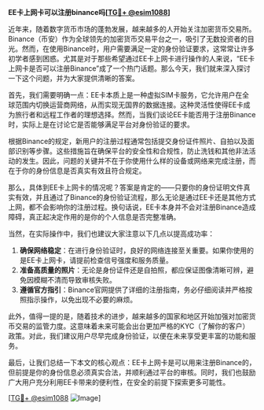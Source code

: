 **EE卡上网卡可以注册binance吗[[TG💪+ @esim1088](https://t.me/s/esim1088)]**

近年来，随着数字货币市场的蓬勃发展，越来越多的人开始关注加密货币交易所。Binance（币安）作为全球领先的加密货币交易平台之一，吸引了无数投资者的目光。然而，在使用Binance时，用户需要满足一定的身份验证要求，这常常让许多初学者感到困惑。尤其是对于那些希望通过EE卡上网卡进行操作的人来说，“EE卡上网卡是否可以注册Binance”成了一个热门话题。那么今天，我们就来深入探讨一下这个问题，并为大家提供清晰的答案。

首先，我们需要明确一点：EE卡本质上是一种虚拟SIM卡服务，它允许用户在全球范围内切换运营商网络，从而实现无国界的数据连接。这种灵活性使得EE卡成为旅行者和远程工作者的理想选择。然而，当我们谈论EE卡能否用于注册Binance时，实际上是在讨论它是否能够满足平台对身份验证的要求。

根据Binance的规定，新用户的注册过程通常包括提交身份证件照片、自拍以及面部识别等步骤。这些措施旨在确保平台的安全性和合规性，防止洗钱和其他非法活动的发生。因此，问题的关键并不在于你使用什么样的设备或网络来完成注册，而在于你的身份信息是否真实有效且符合规定。

那么，具体到EE卡上网卡的情况呢？答案是肯定的——只要你的身份证明文件真实有效，并且通过了Binance的身份验证流程，那么无论是通过EE卡还是其他方式上网，都不会影响你的注册过程。换句话说，EE卡本身并不会对注册Binance造成障碍，真正起决定作用的是你的个人信息是否完整准确。

当然，在实际操作中，我们也建议大家注意以下几点以提高成功率：

1. **确保网络稳定**：在进行身份验证时，良好的网络连接至关重要。如果你使用的是EE卡上网卡，请提前检查信号强度和服务质量。
2. **准备高质量的照片**：无论是身份证件还是自拍照，都应保证图像清晰可辨，避免因模糊不清而导致审核失败。
3. **遵循官方指引**：Binance官网提供了详细的注册指南，务必仔细阅读并严格按照指示操作，以免出现不必要的麻烦。

此外，值得一提的是，随着技术的进步，越来越多的国家和地区开始加强对加密货币交易的监管力度。这意味着未来可能会出台更加严格的KYC（了解你的客户）政策。对此，我们建议用户尽早完成身份验证，以便在未来享受更丰富的功能和服务。

最后，让我们总结一下本文的核心观点：EE卡上网卡是可以用来注册Binance的，但前提是你的身份信息必须真实合法，并顺利通过平台的审核。同时，我们也鼓励广大用户充分利用EE卡带来的便利性，在安全的前提下探索更多可能性。

[[TG💪+ @esim1088](https://t.me/s/esim1088) ![Image](https://i.postimg.cc/4NQfJmqS/Snipaste-2025-05-13-00-14-12.png)]
